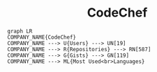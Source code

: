 <h1 align="center">CodeChef</h1>

```mermaid
graph LR
COMPANY_NAME{CodeChef}
COMPANY_NAME ---> U{Users} ---> UN[19]
COMPANY_NAME ---> R{Repositories} ---> RN[587]
COMPANY_NAME ---> G{Gists} ---> GN[119]
COMPANY_NAME ---> ML{Most Used<br>Languages}
```
